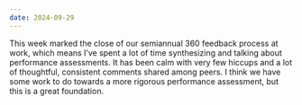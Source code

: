 ```yaml
---
date: 2024-09-29
---
```


This week marked the close of our semiannual 360 feedback process at work, which means I’ve spent a lot of time synthesizing and talking about performance assessments. It has been calm with very few hiccups and a lot of thoughtful, consistent comments shared among peers. I think we have some work to do towards a more rigorous performance assessment, but this is a great foundation.
